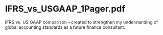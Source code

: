 # IFRS_vs_USGAAP_1Pager.pdf
IFRS vs. US GAAP comparison – created to strengthen my understanding of global accounting standards as a future finance consultant.
